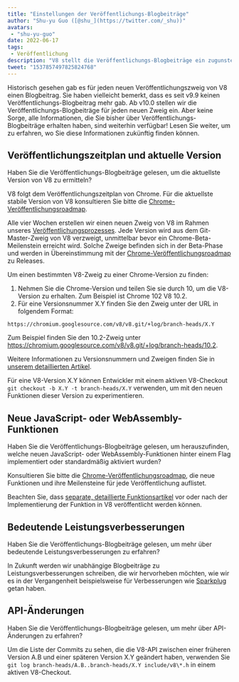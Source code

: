 ```yaml
---
title: "Einstellungen der Veröffentlichungs-Blogbeiträge"
author: "Shu-yu Guo ([@shu_](https://twitter.com/_shu))"
avatars:
 - "shu-yu-guo"
date: 2022-06-17
tags:
 - Veröffentlichung
description: "V8 stellt die Veröffentlichungs-Blogbeiträge ein zugunsten des Chrome-Veröffentlichungsplans und funktionsbezogener Blogbeiträge."
tweet: "1537857497825824768"
---
```


Historisch gesehen gab es für jeden neuen Veröffentlichungszweig von V8 einen Blogbeitrag. Sie haben vielleicht bemerkt, dass es seit v9.9 keinen Veröffentlichungs-Blogbeitrag mehr gab. Ab v10.0 stellen wir die Veröffentlichungs-Blogbeiträge für jeden neuen Zweig ein. Aber keine Sorge, alle Informationen, die Sie bisher über Veröffentlichungs-Blogbeiträge erhalten haben, sind weiterhin verfügbar! Lesen Sie weiter, um zu erfahren, wo Sie diese Informationen zukünftig finden können.

<!--truncate-->
## Veröffentlichungszeitplan und aktuelle Version

Haben Sie die Veröffentlichungs-Blogbeiträge gelesen, um die aktuellste Version von V8 zu ermitteln?

V8 folgt dem Veröffentlichungszeitplan von Chrome. Für die aktuellste stabile Version von V8 konsultieren Sie bitte die [Chrome-Veröffentlichungsroadmap](https://chromestatus.com/roadmap).

Alle vier Wochen erstellen wir einen neuen Zweig von V8 im Rahmen unseres [Veröffentlichungsprozesses](https://v8.dev/docs/release-process). Jede Version wird aus dem Git-Master-Zweig von V8 verzweigt, unmittelbar bevor ein Chrome-Beta-Meilenstein erreicht wird. Solche Zweige befinden sich in der Beta-Phase und werden in Übereinstimmung mit der [Chrome-Veröffentlichungsroadmap](https://chromestatus.com/roadmap) zu Releases.

Um einen bestimmten V8-Zweig zu einer Chrome-Version zu finden:

1. Nehmen Sie die Chrome-Version und teilen Sie sie durch 10, um die V8-Version zu erhalten. Zum Beispiel ist Chrome 102 V8 10.2.
1. Für eine Versionsnummer X.Y finden Sie den Zweig unter der URL in folgendem Format:

```
https://chromium.googlesource.com/v8/v8.git/+log/branch-heads/X.Y
```

Zum Beispiel finden Sie den 10.2-Zweig unter https://chromium.googlesource.com/v8/v8.git/+log/branch-heads/10.2.

Weitere Informationen zu Versionsnummern und Zweigen finden Sie in [unserem detaillierten Artikel](https://v8.dev/docs/version-numbers).

Für eine V8-Version X.Y können Entwickler mit einem aktiven V8-Checkout `git checkout -b X.Y -t branch-heads/X.Y` verwenden, um mit den neuen Funktionen dieser Version zu experimentieren.

## Neue JavaScript- oder WebAssembly-Funktionen

Haben Sie die Veröffentlichungs-Blogbeiträge gelesen, um herauszufinden, welche neuen JavaScript- oder WebAssembly-Funktionen hinter einem Flag implementiert oder standardmäßig aktiviert wurden?

Konsultieren Sie bitte die [Chrome-Veröffentlichungsroadmap](https://chromestatus.com/roadmap), die neue Funktionen und ihre Meilensteine für jede Veröffentlichung auflistet.

Beachten Sie, dass [separate, detaillierte Funktionsartikel](/features) vor oder nach der Implementierung der Funktion in V8 veröffentlicht werden können.

## Bedeutende Leistungsverbesserungen

Haben Sie die Veröffentlichungs-Blogbeiträge gelesen, um mehr über bedeutende Leistungsverbesserungen zu erfahren?

In Zukunft werden wir unabhängige Blogbeiträge zu Leistungsverbesserungen schreiben, die wir hervorheben möchten, wie wir es in der Vergangenheit beispielsweise für Verbesserungen wie [Sparkplug](https://v8.dev/blog/sparkplug) getan haben.

## API-Änderungen

Haben Sie die Veröffentlichungs-Blogbeiträge gelesen, um mehr über API-Änderungen zu erfahren?

Um die Liste der Commits zu sehen, die die V8-API zwischen einer früheren Version A.B und einer späteren Version X.Y geändert haben, verwenden Sie `git log branch-heads/A.B..branch-heads/X.Y include/v8\*.h` in einem aktiven V8-Checkout.
